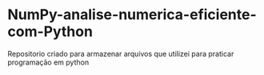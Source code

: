 # NumPy-analise-numerica-eficiente-com-Python
Repositorio criado para armazenar arquivos que utilizei para praticar programação em python
